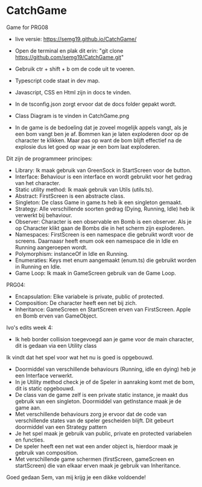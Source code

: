 # CatchGame
Game for PRG08

- live versie: https://semg19.github.io/CatchGame/

- Open de terminal en plak dit erin: "git clone https://github.com/semg19/CatchGame.git"
- Gebruik ctr + shift + b om de code uit te voeren.
- Typescript code staat in dev map.
- Javascript, CSS en Html zijn in docs te vinden.
- In de tsconfig.json zorgt ervoor dat de docs folder gepakt wordt.
- Class Diagram is te vinden in CatchGame.png

- In de game is de bedoeling dat je zoveel mogelijk appels vangt, als je een bom vangt ben je af. Bommen kan je laten exploderen door op de character te klikken. Maar pas op want de bom blijft effectief na de explosie dus let goed op waar je een bom laat exploderen.

Dit zijn de programmeer principes:
- Library: Ik maak gebruik van GreenSock in StartScreen voor de button.
- Interface: Behaviour is een interface en wordt gebruikt voor het gedrag van het character.
- Static utility method: Ik maak gebruik van Utils (utils.ts).
- Abstract: FirstScreen is een abstracte class.
- Singleton: De class Game in game.ts heb ik een singleton gemaakt.
- Strategy: Alle verschillende soorten gedrag (Dying, Running, Idle) heb ik verwerkt bij behaviour.
- Observer: Character is een observable en Bomb is een observer. Als je op Character klikt gaan de Bombs die in het scherm zijn exploderen.
- Namespaces: FirstScreen is een namespace die gebruikt wordt voor de screens. Daarnaasr heeft enum ook een namespace die in Idle en Running aangeroepen wordt.
- Polymorphism: instanceOf in Idle en Running.
- Enumeraties: Keys met enum aangemaakt (enum.ts) die gebruikt worden in Running en Idle.
- Game Loop: Ik maak in GameScreen gebruik van de Game Loop.

PRG04:
-   Encapsulation: Elke variabele is private, public of protected. 
-   Composition: De character heeft een net bij zich.
-   Inheritance: GameScreen en StartScreen erven van FirstScreen. Apple en Bomb erven van GameObject.

Ivo's edits week 4:

- Ik heb border collision toegevoegd aan je game voor de main character, dit is gedaan via een Utility class

Ik vindt dat het spel voor wat het nu is goed is opgebouwd.
- Doormiddel van verschillende behaviours (Running, idle en dying) heb je een Interface verwerkt.
- In je Utility method check je of de Speler in aanraking komt met de bom, dit is static opgebouwd.
- De class van de game zelf is een private static instance, je maakt dus gebruik van een singleton. Doormiddel van getInstance maak je de game aan.
- Met verschillende behaviours zorg je ervoor dat de code van verschillende states van de speler gescheiden blijft. Dit gebeurt doormiddel van een Strategy pattern
- Je het spel maak je gebruik van public, private en protected variabelen en functies.
- De speler heeft een net wat een ander object is, hierdoor maak je gebruik van composition.
- Met verschillende game schermen (firstScreen, gameScreen en startScreen) die van elkaar erven maak je gebruik van Inheritance.

Goed gedaan Sem, van mij krijg je een dikke voldoende!
